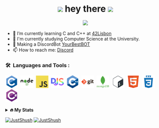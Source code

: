 <h1 align="center"><img src="https://media.giphy.com/media/hvRJCLFzcasrR4ia7z/giphy.gif" width="40"> hey there <img src="https://media.giphy.com/media/hvRJCLFzcasrR4ia7z/giphy.gif" width="40"></h1>

<p align="center">
<a href="https://github.com/JustShush">
    <img src="https://github-stats-alpha.vercel.app/api?username=JustShush&cc=25292e&tc=FE8018&ic=8EC07C&bc=000">
</a>
</p>

 - 🌱 I’m currently learning C and C++ at [42Lisbon](https://42lisboa.com)
 - 🔭 I'm currently studying Computer Science at the University.
 - 🤖 Making a DiscordBot [YourBestBOT](https://yourbestbot.pt)
 - 📫 How to reach me: [Discord](https://discordapp.com/users/453944662093332490)

### 🛠 &nbsp;Languages and Tools :

<p>
<img src="https://github.com/devicons/devicon/blob/master/icons/c/c-original.svg" title="C" alt="C" width="40" height="40"/>&nbsp;
<img src="https://github.com/devicons/devicon/blob/master/icons/nodejs/nodejs-original-wordmark.svg" title="NodeJS" alt="NodeJS" width="40" height="40"/>&nbsp;
<img src="https://github.com/devicons/devicon/blob/master/icons/javascript/javascript-original.svg" title="JavaScript" alt="JavaScript" width="40" height="40"/>&nbsp;
<img src="https://github.com/devicons/devicon/blob/master/icons/discordjs/discordjs-original.svg" title="Discord.js" alt="Discord.js" width="40" height="40"/>&nbsp;
<img src="https://github.com/devicons/devicon/blob/master/icons/cplusplus/cplusplus-original.svg" title="CPP" **alt="CPP" width="40" height="40"/>&nbsp;
<img src="https://github.com/devicons/devicon/blob/master/icons/git/git-original-wordmark.svg" title="Git" **alt="Git" width="40" height="40"/>&nbsp;
<img src="https://github.com/devicons/devicon/blob/master/icons/mongodb/mongodb-plain-wordmark.svg" title="MongoDB" **alt="MongoDB" width="40" height="40"/>&nbsp;
<img src="https://github.com/devicons/devicon/blob/master/icons/bash/bash-original.svg" title="Bash" **alt="Bash" width="40" height="40"/>&nbsp;
<img src="https://github.com/devicons/devicon/blob/master/icons/html5/html5-original.svg" title="HTML5" alt="HTML" width="40" height="40"/>&nbsp;
<img src="https://github.com/devicons/devicon/blob/master/icons/css3/css3-plain-wordmark.svg"  title="CSS3" alt="CSS" width="40" height="40"/>&nbsp;
<img src="https://github.com/devicons/devicon/blob/master/icons/csharp/csharp-original.svg" title="C#" **alt="C#" width="40" height="40"/>&nbsp;
</p>

<details>
<summary><b>🔥 My Stats</b></summary>
<p align="center">
<br>
<a href="https://github.com/JustShush?tab=repositories"><img src="http://github-profile-summary-cards.vercel.app/api/cards/profile-details?username=JustShush&theme=gruvbox"></a>
    <br>
    <a href="https://github.com/JustShush?tab=repositories"><img src="http://github-profile-summary-cards.vercel.app/api/cards/productive-time?username=JustShush&theme=gruvbox"></a><a href="https://github.com/JustShush?tab=repositories"><img src="http://github-profile-summary-cards.vercel.app/api/cards/most-commit-language?username=JustShush&theme=gruvbox"></a>&nbsp;
</p>
</details>
 
<a href="https://discordapp.com/users/453944662093332490"><img src="https://img.shields.io/badge/Discord-7289DA?style=for-the-badge&logo=discord&logoColor=white" title="JustShush" alt="JustShush" /></a> 
<a href="https://mdinis.pt"><img src="https://img.shields.io/badge/linktree-292929?style=for-the-badge&logo=linktree&logoColor=white)" title="JustShush" alt="JustShush" /></a>


<!--

**JustShush/JustShush** is a ✨ _special_ ✨ repository because its `README.md` (this file) appears on your GitHub profile.

<p align="center"><img src="https://komarev.com/ghpvc/?username=JustShush&style=flat-square&color=blue" alt=""></p>

![Anurag's GitHub stats](https://github-readme-stats.vercel.app/api?username=JustShush&show_icons=true&theme=radical)

[![forthebadge](https://forthebadge.com/images/badges/built-with-love.svg)](https://forthebadge.com) 


### 🔨 &nbsp; In the making :

</details>
<details><summary><b>🤷‍♂️ 🎵</b></summary>
<p align="center">
<a href="https://open.spotify.com/user/DM">
    <img src="https://spotify-github-profile.vercel.app/api/view?uid=DM&cover_image=true&theme=novatorem&show_offline=true&background_color=25292e&bar_color=f7b5e3&bar_color_cover=false" width="500">
</a>
</p></details>

### 🔥 &nbsp; My Stats :
[![GitHub Streak](http://github-readme-streak-stats.herokuapp.com?user=JustShush&theme=onedark_duo&date_format=j%20M%5B%20Y%5D)](https://git.io/streak-stats)

[![Top Langs](https://github-readme-stats.vercel.app/api/top-langs/?username=JustShush&layout=compact&theme=vision-friendly-dark)](https://github.com/anuraghazra/github-readme-stats)

<a href="https://github.com/oakoudad/badge42"><img src="https://badge.mediaplus.ma/colorfulwaves/dimarque?UM6P=off" alt="dimarque's 42 stats" /></a>

Here are some ideas to get you started:

- 🔭 I’m currently working on ...
- 🌱 I’m currently learning ...
- 👯 I’m looking to collaborate on ...
- 🤔 I’m looking for help with ...
- 💬 Ask me about ...
- 📫 How to reach me: ...
- 😄 Pronouns: ...
- ⚡ Fun fact: ...
-->
